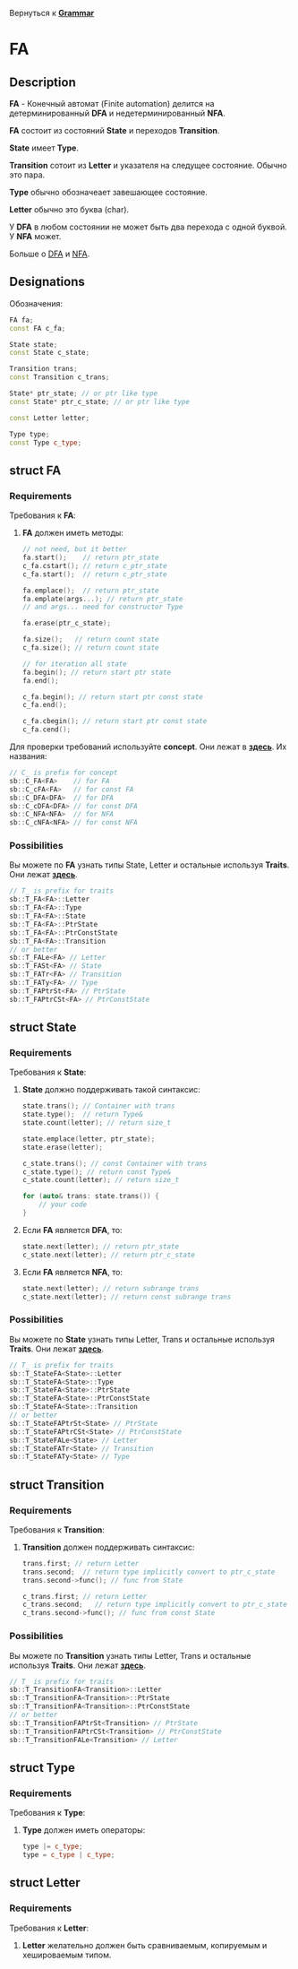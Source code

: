 Вернуться к [**Grammar**](../Description.md)

# FA
## Description 
**FA** - Конечный автомат (Finite automation) делится на детерминированный **DFA** и недетерминированный **NFA**.

**FA** состоит из состояний **State** и переходов **Transition**.

**State** имеет **Type**.

**Transition** сотоит из **Letter** и указателя на следущее состояние. Обычно это пара.

**Type** обычно обозначеает завешающее состояние.

**Letter** обычно это буква (char).

У **DFA** в любом состоянии не может быть два перехода с одной буквой.
У **NFA** может.

Больше о [DFA](https://en.wikipedia.org/wiki/Deterministic_finite_automaton) и [NFA](https://en.wikipedia.org/wiki/Nondeterministic_finite_automaton).

## Designations
Обозначения:
```c++
FA fa;
const FA c_fa;

State state;
const State c_state;

Transition trans;
const Transition c_trans;

State* ptr_state; // or ptr like type
const State* ptr_c_state; // or ptr like type

const Letter letter;

Type type;
const Type c_type;

```

## struct FA

### Requirements
Требования к **FA**:

1) **FA** должен иметь методы:
    ```c++
    // not need, but it better
    fa.start();    // return ptr_state
    c_fa.cstart(); // return c_ptr_state
    c_fa.start();  // return c_ptr_state

    fa.emplace();  // return ptr_state
    fa.emplate(args...); // return ptr_state
    // and args... need for constructor Type

    fa.erase(ptr_c_state);

    fa.size();   // return count state
    c_fa.size(); // return count state

    // for iteration all state
    fa.begin(); // return start ptr state
    fa.end();

    c_fa.begin(); // return start ptr const state
    c_fa.end();

    c_fa.cbegin(); // return start ptr const state
    c_fa.cend();
    ```

Для проверки требований используйте **concept**.
Они лежат в [**здесь**](../Classes/Requirements/FA.hpp).
Их названия:
```c++
// C_ is prefix for concept
sb::C_FA<FA>    // for FA
sb::C_cFA<FA>   // for const FA
sb::C_DFA<DFA>  // for DFA
sb::C_cDFA<DFA> // for const DFA
sb::C_NFA<NFA>  // for NFA
sb::C_cNFA<NFA> // for const NFA
```
### Possibilities
Вы можете по **FA** узнать типы State, Letter и остальные используя **Traits**.
Они лежат [**здесь**](../Classes/Traits/FA.hpp).
```c++
// T_ is prefix for traits
sb::T_FA<FA>::Letter
sb::T_FA<FA>::Type
sb::T_FA<FA>::State
sb::T_FA<FA>::PtrState
sb::T_FA<FA>::PtrConstState
sb::T_FA<FA>::Transition
// or better
sb::T_FALe<FA> // Letter
sb::T_FASt<FA> // State
sb::T_FATr<FA> // Transition
sb::T_FATy<FA> // Type
sb::T_FAPtrSt<FA> // PtrState
sb::T_FAPtrCSt<FA> // PtrConstState
```

## struct State

### Requirements
Требования к **State**:

1) **State** должно поддерживать такой синтаксис:
    ```c++
    state.trans(); // Container with trans
    state.type();  // return Type&
    state.count(letter); // return size_t

    state.emplace(letter, ptr_state); 
    state.erase(letter);
    
    c_state.trans(); // const Container with trans
    c_state.type(); // return const Type&
    c_state.count(letter); // return size_t
    
    for (auto& trans: state.trans()) {
        // your code
    }
    ```
2) Если **FA** является **DFA**, то:
    ```c++
    state.next(letter); // return ptr_state
    c_state.next(letter); // return ptr_c_state
    ```
3) Если **FA** является **NFA**, то:
    ```c++
    state.next(letter); // return subrange trans
    c_state.next(letter); // return const subrange trans
    ```
### Possibilities
Вы можете по **State** узнать типы Letter, Trans и остальные используя **Traits**.
Они лежат [**здесь**](../Classes/Traits/FA.hpp).
```c++
// T_ is prefix for traits
sb::T_StateFA<State>::Letter
sb::T_StateFA<State>::Type
sb::T_StateFA<State>::PtrState
sb::T_StateFA<State>::PtrConstState
sb::T_StateFA<State>::Transition
// or better
sb::T_StateFAPtrSt<State> // PtrState
sb::T_StateFAPtrCSt<State> // PtrConstState
sb::T_StateFALe<State> // Letter
sb::T_StateFATr<State> // Transition
sb::T_StateFATy<State> // Type
```

## struct Transition
### Requirements
Требования к **Transition**:

1) **Transition** должен поддерживать синтаксис:
    ```c++
    trans.first; // return Letter
    trans.second;  // return type implicitly convert to ptr_c_state
    trans.second->func(); // func from State

    c_trans.first; // return Letter
    c_trans.second;   // return type implicitly convert to ptr_c_state
    c_trans.second->func(); // func from const State
    ```
### Possibilities
Вы можете по **Transition** узнать типы Letter, Trans и остальные используя **Traits**.
Они лежат [**здесь**](../Classes/Traits/FA.hpp).
```c++
// T_ is prefix for traits
sb::T_TransitionFA<Transition>::Letter
sb::T_TransitionFA<Transition>::PtrState
sb::T_TransitionFA<Transition>::PtrConstState
// or better
sb::T_TransitionFAPtrSt<Transition> // PtrState
sb::T_TransitionFAPtrCSt<Transition> // PtrConstState
sb::T_TransitionFALe<Transition> // Letter
```

## struct Type
### Requirements
Требования к **Type**:

1) **Type** должен иметь операторы:
    ```c++
    type |= c_type;
    type = c_type | c_type;
    ```

## struct Letter
### Requirements
Требования к **Letter**:

1) **Letter** желательно должен быть сравниваемым, копируемым и хешироваемым типом.
